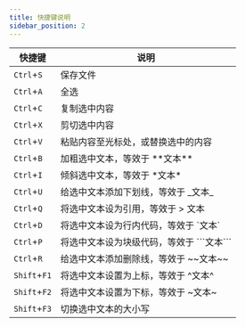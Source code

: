 ```yaml
---
title: 快捷键说明
sidebar_position: 2
---
```


|快捷键|说明|
|-|-|
|`Ctrl`+`S`|保存文件|
|`Ctrl`+`A`|全选|
|`Ctrl`+`C`|复制选中内容|
|`Ctrl`+`X`|剪切选中内容|
|`Ctrl`+`V`|粘贴内容至光标处，或替换选中的内容|
|`Ctrl`+`B`|加粗选中文本，等效于 \*\*文本\*\*|
|`Ctrl`+`I`|倾斜选中文本，等效于 \*文本\*|
|`Ctrl`+`U`|给选中文本添加下划线，等效于 \_文本\_|
|`Ctrl`+`Q`|将选中文本设为引用，等效于 \> 文本|
|`Ctrl`+`D`|将选中文本设为行内代码，等效于 \`文本\`|
|`Ctrl`+`P`|将选中文本设为块级代码，等效于 \`\`\`文本\`\`\`|
|`Ctrl`+`R`|给选中文本添加删除线，等效于 \~\~文本\~\~|
|`Shift`+`F1`|将选中文本设置为上标，等效于 \^文本^|
|`Shift`+`F2`|将选中文本设置为下标，等效于 \~文本\~|
|`Shift`+`F3`|切换选中文本的大小写|

